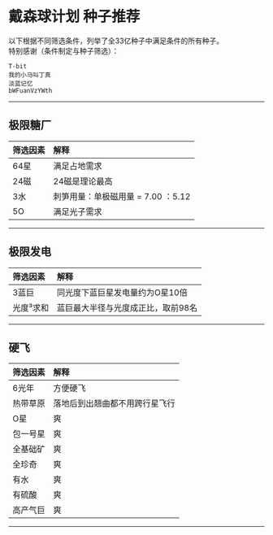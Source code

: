 # 戴森球计划 种子推荐

以下根据不同筛选条件，列举了全33亿种子中满足条件的所有种子。  
特别感谢（条件制定与种子筛选）：

```Text
T-bit
我的小马叫丁真
淡蓝记忆
bWFuanVzYWth
```

---

## 极限糖厂

|筛选因素|解释|
|:-|:-|
|64星|满足占地需求|
|24磁|24磁是理论最高|
|3水|刺笋用量：单极磁用量 = 7.00 ：5.12|
|5O|满足光子需求|

---

## 极限发电

|筛选因素|解释|
|:-|:-|
|3蓝巨|同光度下蓝巨星发电量约为O星10倍|
|光度³求和|蓝巨最大半径与光度成正比，取前98名|

---

## 硬飞

|筛选因素|解释|
|:-|:-|
|6光年|方便硬飞|
|热带草原|落地后到出翘曲都不用跨行星飞行|
|O星|爽|
|包一号星|爽|
|全基础矿|爽|
|全珍奇|爽|
|有水|爽|
|有硫酸|爽|
|高产气巨|爽|

---
